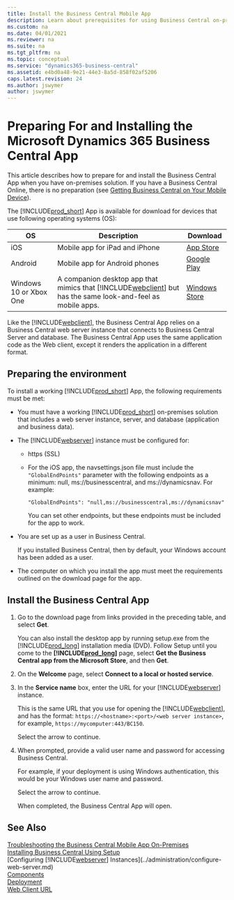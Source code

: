 ```yaml
---
title: Install the Business Central Mobile App
description: Learn about prerequisites for using Business Central on-premises on mobile devices.
ms.custom: na
ms.date: 04/01/2021
ms.reviewer: na
ms.suite: na
ms.tgt_pltfrm: na
ms.topic: conceptual
ms.service: "dynamics365-business-central"
ms.assetid: e4bd0a48-9e21-44e3-8a5d-858f02af5206
caps.latest.revision: 24
ms.author: jswymer
author: jswymer
---
```


# Preparing For and Installing the Microsoft Dynamics 365 Business Central App

This article describes how to prepare for and install the Business Central App when you have on-premises solution. If you have a Business Central Online, there is no preparation (see [Getting Business Central on Your Mobile Device](/dynamics365/business-central/install-mobile-app)).

The [!INCLUDE[prod_short](../developer/includes/prod_short.md)] App is available for download for devices that use following operating systems (OS):

|OS|Description|Download|
|--|-----------|--------|
|iOS |Mobile app for iPad and iPhone|[App Store](https://go.microsoft.com/fwlink/?LinkId=734847)|
|Android|Mobile app for Android phones| [Google Play](https://go.microsoft.com/fwlink/?LinkId=734849)|
|Windows 10 or Xbox One|A companion desktop app that mimics that [!INCLUDE[webclient](../developer/includes/webclient.md)] but has the same look-and-feel as mobile apps.|[Windows Store](https://go.microsoft.com/fwlink/?LinkId=734848)|

Like the [!INCLUDE[webclient](../developer/includes/webclient.md)], the Business Central App relies on a Business Central web server instance that connects to Business Central Server and database. The Business Central App uses the same application code as the Web client, except it renders the application in a different format.

## <a name="prereqs"></a>Preparing the environment

To install a working [!INCLUDE[prod_short](../developer/includes/prod_short.md)] App, the following requirements must be met:

- You must have a working [!INCLUDE[prod_short](../developer/includes/prod_short.md)] on-premises solution that includes a web server instance, server, and database (application and business data).

- The [!INCLUDE[webserver](../developer/includes/webserver.md)] instance must be configured for:

  - https (SSL)
  - For the iOS app, the navsettings.json file must include the `"GlobalEndPoints"` parameter with the following endpoints as a minimum: null, ms://businesscentral, and ms://dynamicsnav. For example:

    ```
    "GlobalEndPoints": "null,ms://businesscentral,ms://dynamicsnav"
    ```
    You can set other endpoints, but these endpoints must be included for the app to work.

- You are set up as a user in Business Central.

    If you installed Business Central, then by default, your Windows account has been added as a user.

- The computer on which you install the app must meet the requirements outlined on the download page for the app.

## Install the Business Central App

1. Go to the download page from links provided in the preceding table, and select **Get**.

    You can also install the desktop app by running setup.exe from the [!INCLUDE[prod_long](../developer/includes/prod_long.md)] installation media (DVD). Follow Setup until you come to the **[!INCLUDE[prod_long](../developer/includes/prod_long.md)]** page, select  **Get the Business Central app from the Microsoft Store**, and then **Get**.

2. On the **Welcome** page, select **Connect to a local or hosted service**.
3. In the **Service name** box, enter the URL for your [!INCLUDE[webserver](../developer/includes/webserver.md)] instance.

    This is the same URL that you use for opening the [!INCLUDE[webclient](../developer/includes/webclient.md)], and has the format: `https://<hostname>:<port>/<web server instance>`, for example, `https://mycomputer:443/BC150`.

    Select the arrow to continue.

4. When prompted, provide a valid user name and password for accessing Business Central.  

    For example, if your deployment is using Windows authentication, this would be your Windows user name and password.

    Select the arrow to continue.

    When completed, the Business Central App will open.

## See Also

[Troubleshooting the Business Central Mobile App On-Premises](../developer/devenv-troubleshooting-the-mobile-app.md)  
[Installing Business Central Using Setup](install-using-setup.md)  
[Configuring [!INCLUDE[webserver](../developer/includes/webserver.md)] Instances](../administration/configure-web-server.md)  
[Components](product-and-architecture-overview.md)  
[Deployment](deployment.md)  
[Web Client URL](../developer/devenv-web-client-urls.md)  
